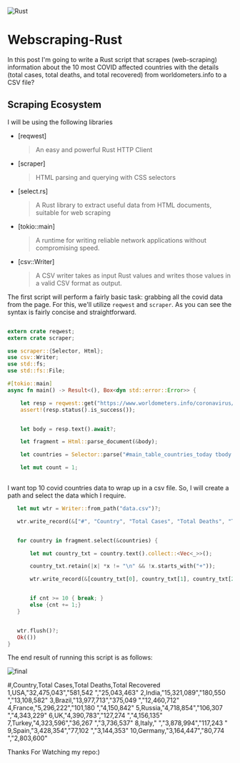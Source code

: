 ![Rust](https://img.shields.io/badge/-Rust-orange)

# Webscraping-Rust

In this post I'm going to write a Rust script that scrapes (web-scraping) information about the 10 most COVID affected countries with the details (total cases, total deaths, and total recovered) from worldometers.info to a CSV file?

## Scraping Ecosystem

I will be using the following libraries 

- [reqwest]

    > An easy and powerful Rust HTTP Client

- [scraper]

    > HTML parsing and querying with CSS selectors

- [select.rs]

    > A Rust library to extract useful data from HTML documents, suitable for web scraping
    
- [tokio::main]
 
   > A runtime for writing reliable network applications without compromising speed.

- [csv::Writer]
  
  > A CSV writer takes as input Rust values and writes those values in a valid CSV format as output.
   
The first script will perform a fairly basic task: grabbing all the covid data from the page. For this, we'll utilize `reqwest` and `scraper`. As you can see the syntax is fairly concise and straightforward.

```rust

extern crate reqwest;
extern crate scraper;

use scraper::{Selector, Html};
use csv::Writer;
use std::fs;
use std::fs::File;

#[tokio::main]
async fn main() -> Result<(), Box<dyn std::error::Error>> {

    let resp = reqwest::get("https://www.worldometers.info/coronavirus/#countries").await?;
    assert!(resp.status().is_success());


    let body = resp.text().await?;

    let fragment = Html::parse_document(&body);

    let countries = Selector::parse("#main_table_countries_today tbody:nth-child(2) tr:not([style*=\"display: none\"]):not(.total_row_world)").unwrap();

    let mut count = 1;
    
 ```
    
   I want top 10 covid countries data to wrap up in a csv file. So, I will create a path and select the data which I require.
    
    
 ```rust
    let mut wtr = Writer::from_path("data.csv")?;

    wtr.write_record(&["#", "Country", "Total Cases", "Total Deaths", "Total Recovered"])?;


    for country in fragment.select(&countries) {

        let mut country_txt = country.text().collect::<Vec<_>>();

        country_txt.retain(|x| *x != "\n" && !x.starts_with("+"));

        wtr.write_record(&[country_txt[0], country_txt[1], country_txt[2], country_txt[3], country_txt[4]])?;


        if cnt >= 10 { break; }
        else {cnt += 1;}
    }


    wtr.flush()?;
    Ok(())
}
```

The end result of running this script is as follows:

![final](https://i.imgur.com/eNlN22v.png)

#,Country,Total Cases,Total Deaths,Total Recovered
1,USA,"32,475,043","581,542 ","25,043,463"
2,India,"15,321,089","180,550 ","13,108,582"
3,Brazil,"13,977,713","375,049 ","12,460,712"
4,France,"5,296,222","101,180 ","4,150,842"
5,Russia,"4,718,854","106,307 ","4,343,229"
6,UK,"4,390,783","127,274 ","4,156,135"
7,Turkey,"4,323,596","36,267 ","3,736,537"
8,Italy,"
 ","3,878,994","117,243 "
9,Spain,"3,428,354","77,102 ","3,144,353"
10,Germany,"3,164,447","80,774 ","2,803,600"

Thanks For Watching my repo:)
